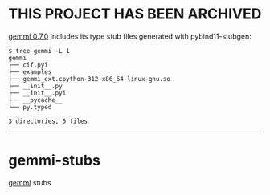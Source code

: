 # THIS PROJECT HAS BEEN ARCHIVED

[gemmi 0.7.0](https://pypi.org/project/gemmi/0.7.0/) includes its type stub files generated with pybind11-stubgen:

```shellsession
$ tree gemmi -L 1
gemmi
├── cif.pyi
├── examples
├── gemmi_ext.cpython-312-x86_64-linux-gnu.so
├── __init__.py
├── __init__.pyi
├── __pycache__
└── py.typed

3 directories, 5 files
```

---

# gemmi-stubs

[gemmi](https://github.com/project-gemmi/gemmi) stubs
